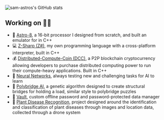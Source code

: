 
![sam-astros's GitHub stats](https://github-readme-stats.vercel.app/api?username=sam-astro&theme=github_dark)

## Working on 👩‍💻
* 💽 [Astro-8](https://github.com/sam-astro/Astro8-Computer), a 16-bit processor I designed from scratch, and built an emulator for in C++
* 💻 [Z-Sharp (Z#)](https://github.com/sam-astro/Z-Sharp), my own programming language with a cross-platform interpreter, built in C++
* 💰 [Distributed-Compute-Coin (DCC)](https://github.com/sam-astro/Distributed-Compute-Coin), a P2P blockchain cryptocurrency allowing developers to purchase distributed computing power to run their compute-heavy applications. Built in C++
* 🧠 [Neural Networks](https://github.com/sam-astro/NN-2), always testing new and challenging tasks for AI to learn
* 🌉 [Polybridge AI](https://github.com/sam-astro/Genetic-Algorithm-Poly-Bridge), a genetic algorithm designed to create structural bridges for holding a load, similar style to polybridge puzzles
* 🔐 [Vault](https://github.com/sam-astro/vault), custom offline password and password-protected data manager
* 🌱 [Plant Disease Recognition](https://github.com/sam-astro/plant-disease-recognition), project designed around the identification and classification of plant diseases through images and location data, collected through a drone system
